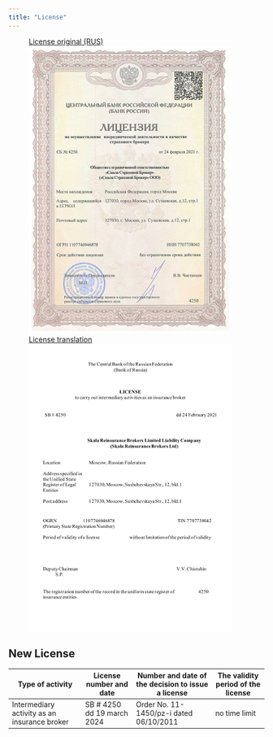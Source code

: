 ```yaml
---
title: "License"
---
```

<figure class="third">
	<a href="/assets/images/license_l.jpg">
		License original (RUS)
		<img src="/assets/images/license_s.jpg"/>
	</a>
	<!-- <a href="/assets/images/license2_l.jpg"><img src="/assets/images/license2_s.jpg"/></a>	 -->
	<a href="/assets/images/license_tr.png">
		License translation
		<img src="/assets/images/license_tr_s.png"/>
	</a>
	<!-- <a href="/assets/images/license2_tr.png"><img src="/assets/images/license_tr2_s.png"/></a> -->
	<!-- <a href="/assets/images/cert_en_l.jpg">
		Broker’s professional indemnity insurance:
		<img src="/assets/images/cert_en_s.jpg"/>
	</a> -->
	<!-- <figcaption>Broker’s professional indemnity insurance:</figcaption> -->
</figure>

## New License
<table>
  <thead>
    <tr>
      <th>Type of activity</th>
      <th>License number and date</th>
      <th>Number and date of the decision to issue a license</th>
      <th>The validity period of the license</th>
    </tr>
  </thead>
  <tbody>
    <tr>
      <td>Intermediary activity as an insurance broker</td>
      <td>SB # 4250 dd 19 march 2024</td>
      <td>Order No. 11-1450/pz-i dated 06/10/2011</td>
      <td>no time limit</td>
    </tr>
  </tbody>
</table>


	



